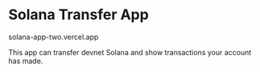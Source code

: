 # Solana Transfer App

solana-app-two.vercel.app

This app can transfer devnet Solana and show transactions your account has made.

